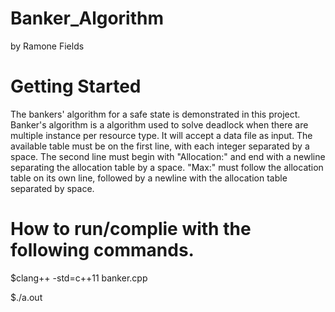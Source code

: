 # Banker_Algorithm
by Ramone Fields

# Getting Started

The bankers' algorithm for a safe state is demonstrated in this project. Banker's algorithm is a algorithm used to solve deadlock when there are multiple instance per resource type. It will accept a data file as input. The available table must be on the first line, with each integer separated by a space. The second line must begin with "Allocation:" and end with a newline separating the allocation table by a space. "Max:" must follow the allocation table on its own line, followed by a newline with the allocation table separated by space.

# How to run/complie with the following commands. 
$clang++ -std=c++11 banker.cpp

$./a.out 
